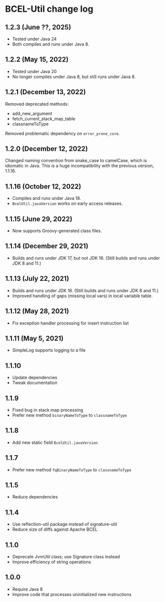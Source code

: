 # BCEL-Util change log

## 1.2.3 (June ??, 2025)

- Tested under Java 24
- Both compiles and runs under Java 8.

## 1.2.2 (May 15, 2022)

- Tested under Java 20
- No longer compiles under Java 8, but still runs under Java 8.

## 1.2.1 (December 13, 2022)

Removed deprecated methods:
 * add_new_argument
 * fetch_current_stack_map_table
 * classnameToType

Removed problematic dependency on `error_prone_core`.

## 1.2.0 (December 12, 2022)

Changed naming convention from snake_case to camelCase, which is idiomatic in Java.
This is a huge incompatibility with the previous version, 1.1.16.

## 1.1.16 (October 12, 2022)

- Compiles and runs under Java 18.
- `BcelUtil.javaVersion` works on early access releases.

## 1.1.15 (June 29, 2022)

- Now supports Groovy-generated class files.

## 1.1.14 (December 29, 2021)

- Builds and runs under JDK 17, but not JDK 16.  (Still builds and runs under JDK 8 and 11.)

## 1.1.13 (July 22, 2021)

- Builds and runs under JDK 16.  (Still builds and runs under JDK 8 and 11.)
- Improved handling of gaps (missing local vars) in local variable table.

## 1.1.12 (May 28, 2021)

- Fix exception handler processing for insert instruction list

## 1.1.11 (May 5, 2021)

- SimpleLog supports logging to a file

## 1.1.10

- Update dependencies
- Tweak documentation

## 1.1.9

- Fixed bug in stack map processing
- Prefer new method `binaryNameToType` to `classnameToType`

## 1.1.8

- Add new static field `BcelUtil.javaVersion`

## 1.1.7

- Prefer new method `fqBinaryNameToType` to `classnameToType`

## 1.1.5

- Reduce dependencies

## 1.1.4

- Use reflection-util package instead of signature-util
- Reduce size of diffs against Apache BCEL

## 1.1.0

- Deprecate JvmUtil class; use Signature class instead
- Improve efficiency of string operations

## 1.0.0

- Require Java 8
- Improve code that processes uninitialized new instructions

